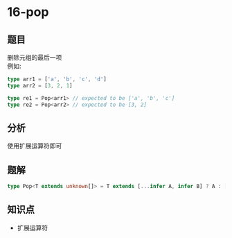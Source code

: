 # 16-pop
## 题目
删除元组的最后一项  
例如:
```ts
type arr1 = ['a', 'b', 'c', 'd']
type arr2 = [3, 2, 1]

type re1 = Pop<arr1> // expected to be ['a', 'b', 'c']
type re2 = Pop<arr2> // expected to be [3, 2]
```
## 分析
使用扩展运算符即可
## 题解
```ts
type Pop<T extends unknown[]> = T extends [...infer A, infer B] ? A : [];
```
## 知识点
- 扩展运算符